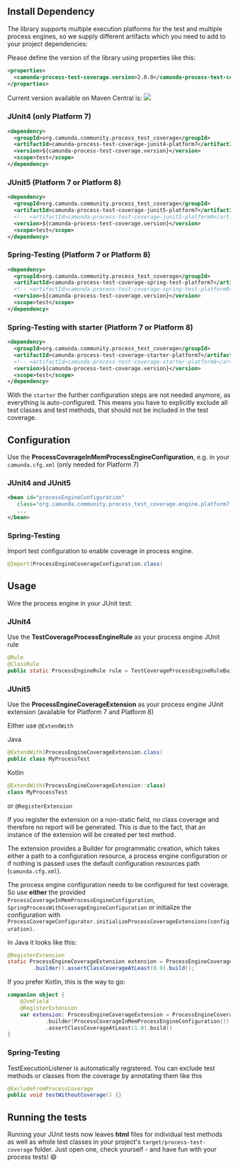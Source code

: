 ## Install Dependency

The library supports multiple execution platforms for the test and multiple process engines, so we supply different artifacts which you need to add to your project dependencies:

Please define the version of the library using properties like this:

```xml
<properties>
  <camunda-process-test-coverage.version>2.0.0</camunda-process-test-coverage.version>
</properties>
```

Current version available on Maven Central is: <a href="https://maven-badges.herokuapp.com/maven-central/org.camunda.community.process_test_coverage/camunda-process-test-coverage"><img src="https://maven-badges.herokuapp.com/maven-central/org.camunda.bpm.extension/camunda-process-test-coverage-core/badge.svg" /></a>


### JUnit4 (only Platform 7)

```xml
<dependency>
  <groupId>org.camunda.community.process_test_coverage</groupId>
  <artifactId>camunda-process-test-coverage-junit4-platform7</artifactId>
  <version>${camunda-process-test-coverage.version}</version>
  <scope>test</scope>
</dependency>
```

### JUnit5 (Platform 7 or Platform 8)

```xml
<dependency>
  <groupId>org.camunda.community.process_test_coverage</groupId>
  <artifactId>camunda-process-test-coverage-junit5-platform7</artifactId>
  <!-- <artifactId>camunda-process-test-coverage-junit5-platform8</artifactId> -->
  <version>${camunda-process-test-coverage.version}</version>
  <scope>test</scope>
</dependency>
```

### Spring-Testing (Platform 7 or Platform 8)

```xml
<dependency>
  <groupId>org.camunda.community.process_test_coverage</groupId>
  <artifactId>camunda-process-test-coverage-spring-test-platform7</artifactId>
  <!-- <artifactId>camunda-process-test-coverage-spring-test-platform8</artifactId> -->
  <version>${camunda-process-test-coverage.version}</version>
  <scope>test</scope>
</dependency>
```

### Spring-Testing with starter (Platform 7 or Platform 8)

```xml
<dependency>
  <groupId>org.camunda.community.process_test_coverage</groupId>
  <artifactId>camunda-process-test-coverage-starter-platform7</artifactId>
  <!-- <artifactId>camunda-process-test-coverage-starter-platform8</artifactId> -->
  <version>${camunda-process-test-coverage.version}</version>
  <scope>test</scope>
</dependency>
```

With the `starter` the further configuration steps are not needed anymore, as everything is auto-configured. This means you have to explicitly exclude all test classes and test methods,
that should not be included in the test coverage.

## Configuration

Use the **ProcessCoverageInMemProcessEngineConfiguration**, e.g. in your `camunda.cfg.xml` (only needed for Platform 7)

### JUnit4 and JUnit5

```xml
<bean id="processEngineConfiguration"
   class="org.camunda.community.process_test_coverage.engine.platform7.ProcessCoverageInMemProcessEngineConfiguration">
   ...
</bean>
```

### Spring-Testing

Import test configuration to enable coverage in process engine.
```java
@Import(ProcessEngineCoverageConfiguration.class)
```

## Usage

Wire the process engine in your JUnit test:

### JUnit4

Use the **TestCoverageProcessEngineRule** as your process engine JUnit rule

```java
@Rule
@ClassRule
public static ProcessEngineRule rule = TestCoverageProcessEngineRuleBuilder.create().build();
```
### JUnit5

Use the **ProcessEngineCoverageExtension** as your process engine JUnit extension (available for Platform 7 and Platform 8)

Either use `@ExtendWith`

Java
```java
@ExtendWith(ProcessEngineCoverageExtension.class)
public class MyProcessTest
```

Kotlin
```kotlin
@ExtendWith(ProcessEngineCoverageExtension::class)
class MyProcessTest
```
or `@RegisterExtension`

If you register the extension on a non-static field, no class coverage and therefore no report will be generated. This is due to the fact, that an instance of the extension will be created per test method.

The extension provides a Builder for programmatic creation, which takes either a path to a configuration resource, a process engine configuration or if nothing is passed uses the default configuration resources path (`camunda.cfg.xml`).

The process engine configuration needs to be configured for test coverage. So use **either** the provided `ProcessCoverageInMemProcessEngineConfiguration`, `SpringProcessWithCoverageEngineConfiguration` or initialize the configuration with `ProcessCoverageConfigurator.initializeProcessCoverageExtensions(configuration)`.

In Java it looks like this:
```java
@RegisterExtension
static ProcessEngineCoverageExtension extension = ProcessEngineCoverageExtension
        .builder().assertClassCoverageAtLeast(0.9).build();
```

If you prefer Kotlin, this is the way to go:
```kotlin
companion object {
    @JvmField
    @RegisterExtension
    var extension: ProcessEngineCoverageExtension = ProcessEngineCoverageExtension
            .builder(ProcessCoverageInMemProcessEngineConfiguration())
            .assertClassCoverageAtLeast(1.0).build()
}
```

### Spring-Testing

TestExecutionListener is automatically registered.
You can exclude test methods or classes from the coverage by annotating them like this

```java
@ExcludeFromProcessCoverage
public void testWithoutCoverage() {}
```
## Running the tests

Running your JUnit tests now leaves **html** files for individual test methods as well as whole test classes in your project's `target/process-test-coverage` folder. Just open one, check yourself - and have fun with your process tests! :smile:

